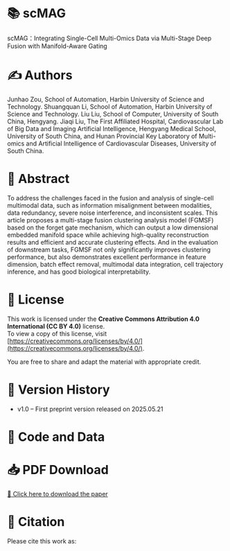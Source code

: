 # 📚 scMAG
scMAG：Integrating Single-Cell Multi-Omics Data via Multi-Stage Deep Fusion with Manifold-Aware Gating

# ✍️ Authors
Junhao Zou, School of Automation, Harbin University of Science and Technology.
Shuangquan Li, School of Automation, Harbin University of Science and Technology.
Liu Liu, School of Computer, University of South China, Hengyang.
Jiaqi Liu, The First Affiliated Hospital, Cardiovascular Lab of Big Data and Imaging Artificial Intelligence, Hengyang Medical School, University of South China, and Hunan Provincial Key Laboratory of Multi-omics and Artificial Intelligence of Cardiovascular Diseases, University of South China.


# 🧠 Abstract
To address the challenges faced in the fusion and analysis of single-cell multimodal data, such as information misalignment between modalities, data redundancy, severe noise interference, and inconsistent scales. This article proposes a multi-stage fusion clustering analysis model (FGMSF) based on the forget gate mechanism, which can output a low dimensional embedded manifold space while achieving high-quality reconstruction results and efficient and accurate clustering effects. And in the evaluation of downstream tasks, FGMSF not only significantly improves clustering performance, but also demonstrates excellent performance in feature dimension, batch effect removal, multimodal data integration, cell trajectory inference, and has good biological interpretability.

# 📜 License
This work is licensed under the **Creative Commons Attribution 4.0 International (CC BY 4.0)** license.   
To view a copy of this license, visit [https://creativecommons.org/licenses/by/4.0/](https://creativecommons.org/licenses/by/4.0/).

You are free to share and adapt the material with appropriate credit.

# 🧭 Version History
- v1.0 – First preprint version released on 2025.05.21

# 📄 Code and Data

# 📥 PDF Download
[📄 Click here to download the paper](./scMAG.pdf)

# 🧪 Citation
Please cite this work as:

